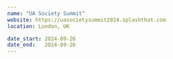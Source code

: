 ```yaml
---
name: "UA Society Summit"
website: https://uasocietysummit2024.splashthat.com
location: London, UK

date_start: 2024-09-26
date_end:   2024-09-26
---
```

